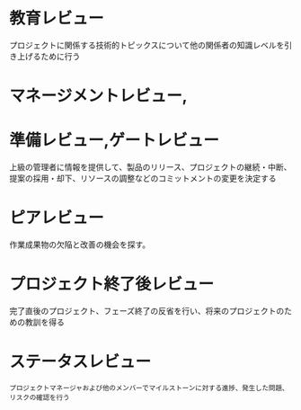 # 教育レビュー	

プロジェクトに関係する技術的トピックスについて他の関係者の知識レベルを引き上げるために行う
# マネージメントレビュー,

# 準備レビュー,ゲートレビュー	
上級の管理者に情報を提供して、製品のリリース、プロジェクトの継続・中断、提案の採用・却下、リソースの調整などのコミットメントの変更を決定する
# ピアレビュー	

作業成果物の欠陥と改善の機会を探す。
# プロジェクト終了後レビュー	
完了直後のプロジェクト、フェーズ終了の反省を行い、将来のプロジェクトのための教訓を得る
# ステータスレビュー
	プロジェクトマネージャおよび他のメンバーでマイルストーンに対する進捗、発生した問題、リスクの確認を行う